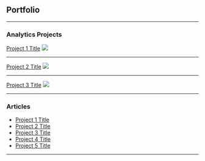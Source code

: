 ## Portfolio

---

### Analytics Projects

[Project 1 Title](/sample_page.md)
<img src="images/dummy_thumbnail.jpg?raw=true"/>

---
[Project 2 Title](/sample_page2.md)
<img src="images/dummy_thumbnail.jpg?raw=true"/>

---
[Project 3 Title](/sample_page3.md)
<img src="images/dummy_thumbnail.jpg?raw=true"/>

---

### Articles

- [Project 1 Title](http://example.com/)
- [Project 2 Title](http://example.com/)
- [Project 3 Title](http://example.com/)
- [Project 4 Title](http://example.com/)
- [Project 5 Title](http://example.com/)

---
